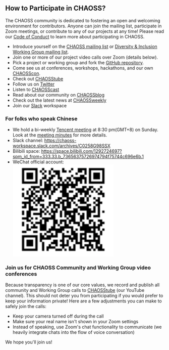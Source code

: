 

## How to Participate in CHAOSS?

The CHAOSS community is dedicated to fostering an open and welcoming environment for contributors.
Anyone can join the mailing list, participate in Zoom meetings, or contribute to any of our projects at any time!
Please read our [Code of Conduct](https://chaoss.community/about/code-of-conduct/) to learn more about participating in CHAOSS.

- Introduce yourself on the [CHAOSS mailing list](https://lists.linuxfoundation.org/mailman/listinfo/chaoss) or [Diversity & Inclusion Working Group mailing list](https://lists.linuxfoundation.org/mailman/listinfo/chaoss-diversity-inclusion).
- Join one or more of our project video calls over Zoom (details below).
- Pick a project or working group and fork the [GitHub repository](https://github.com/chaoss/).
- Come see us at conferences, workshops, hackathons, and our own [CHAOSScon](https://chaoss.community/chaosscon-2021-na/).
- Check out [CHAOSStube](https://www.youtube.com/c/CHAOSStube)
- Follow us on [Twitter](https://twitter.com/CHAOSSproj)
- Listen to [CHAOSScast](https://podcast.chaoss.community/)
- Read about our community on [CHAOSSblog](https://chaoss.community/blog/)
- Check out the latest news at [CHAOSSweekly](https://chaoss.community/news/)
- Join our [Slack](https://join.slack.com/t/chaoss-workspace/shared_invite/zt-r65szij9-QajX59hkZUct82b0uACA6g) workspace

### For folks who **speak Chinese**
- We hold a bi-weekly [Tencent meeting](https://meeting.tencent.com/s/VXrSwJv2KoYs) at 8:30 pm(GMT+8) on Sunday. Look at the [meeting minutes](https://shimo.im/docs/qCK63DQxdCJ9cvpH) for more details.
- Slack channel: https://chaoss-workspace.slack.com/archives/C0258G98SSX
- Bilibili space: https://space.bilibili.com/1292724697?spm_id_from=333.33.b_73656375726974794f75744c696e6b.1
- WeChat official account:
![WeChat](images/wechat.png)

### Join us for CHAOSS Community and **Working Group** video conferences

Because transparency is one of our core values, we record and publish all community and Working Group calls to [CHAOSStube](https://www.youtube.com/c/CHAOSStube) (our YouTube channel). This should not deter you from participating if you would prefer to keep your information private! Here are a few adjustments you can make to safely join the calls:

- Keep your camera turned off during the call
- Make sure your real name isn't shown in your Zoom settings
- Instead of speaking, use Zoom's chat functionality to communicate (we heavily integrate chats into the flow of voice conversation)

We hope you'll join us!
